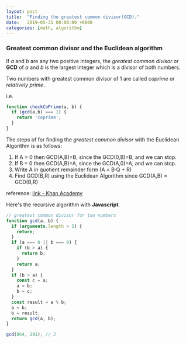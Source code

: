 ```yaml
---
layout: post
title:  "Finding the greatest common divisor(GCD)."
date:   2019-05-31 08:00:00 +0800
categories: [math, algorithm]
---
```


### Greatest common divisor and the Euclidean algorithm

If _a_ and _b_ are any two positive integers, the _greatest common divisor_ or **GCD** of _a_ and _b_ is the largest integer which is a divisor of both numbers.

Two numbers with greatest common divisor of 1 are called _coprime_ or _relatively prime_.

i.e.
```javascript
function checkCoPrime(a, b) {
  if (gcd(a,b) === 1) {
    return 'coprime';
  }
}
```

The steps of for finding the _greatest common divisor_ with the Euclidean Algorithm is as follows:

1. If A = 0 then GCD(A,B)=B, since the GCD(0,B)=B, and we can stop.
2. If B = 0 then GCD(A,B)=A, since the GCD(A,0)=A, and we can stop.
3. Write A in quotient remainder form (A = B⋅Q + R)
4. Find GCD(B,R) using the Euclidean Algorithm since GCD(A,B) = GCD(B,R)

reference: [link - Khan Academy](https://www.khanacademy.org/computing/computer-science/cryptography/modarithmetic/a/the-euclidean-algorithm)

Here's the recursive algorithm with **Javascript**.

```javascript
// greatest common divisor for two numbers
function gcd(a, b) {
  if (arguments.length > 2) {
    return;
  }
  if (a === 0 || b === 0) {
    if (b > a) {
      return b;
    }
    return a;
  }
  if (b > a) {
    const c = a;
    a = b;
    b = c;
  }
  const result = a % b;
  a = b;
  b = result;
  return gcd(a, b);
}

gcd(864, 291); // 3
```